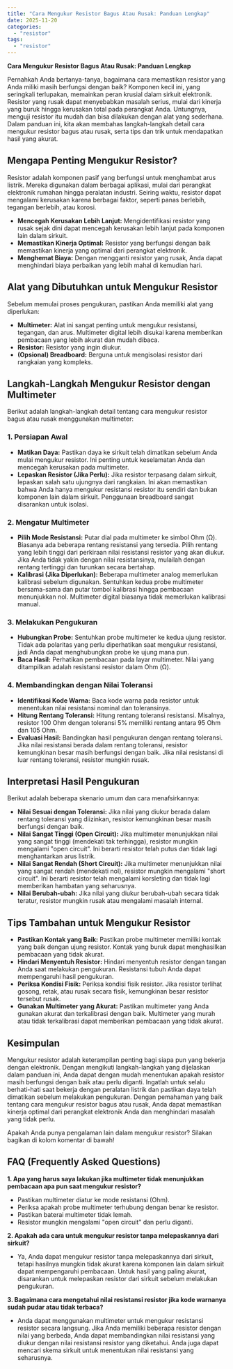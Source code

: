 ```yaml
---
title: "Cara Mengukur Resistor Bagus Atau Rusak: Panduan Lengkap"
date: 2025-11-20
categories: 
  - "resistor"
tags: 
  - "resistor"
---
```


**Cara Mengukur Resistor Bagus Atau Rusak: Panduan Lengkap**

Pernahkah Anda bertanya-tanya, bagaimana cara memastikan resistor yang Anda miliki masih berfungsi dengan baik? Komponen kecil ini, yang seringkali terlupakan, memainkan peran krusial dalam sirkuit elektronik. Resistor yang rusak dapat menyebabkan masalah serius, mulai dari kinerja yang buruk hingga kerusakan total pada perangkat Anda. Untungnya, menguji resistor itu mudah dan bisa dilakukan dengan alat yang sederhana. Dalam panduan ini, kita akan membahas langkah-langkah detail cara mengukur resistor bagus atau rusak, serta tips dan trik untuk mendapatkan hasil yang akurat.

## Mengapa Penting Mengukur Resistor?

Resistor adalah komponen pasif yang berfungsi untuk menghambat arus listrik. Mereka digunakan dalam berbagai aplikasi, mulai dari perangkat elektronik rumahan hingga peralatan industri. Seiring waktu, resistor dapat mengalami kerusakan karena berbagai faktor, seperti panas berlebih, tegangan berlebih, atau korosi.

- **Mencegah Kerusakan Lebih Lanjut:** Mengidentifikasi resistor yang rusak sejak dini dapat mencegah kerusakan lebih lanjut pada komponen lain dalam sirkuit.
- **Memastikan Kinerja Optimal:** Resistor yang berfungsi dengan baik memastikan kinerja yang optimal dari perangkat elektronik.
- **Menghemat Biaya:** Dengan mengganti resistor yang rusak, Anda dapat menghindari biaya perbaikan yang lebih mahal di kemudian hari.

## Alat yang Dibutuhkan untuk Mengukur Resistor

Sebelum memulai proses pengukuran, pastikan Anda memiliki alat yang diperlukan:

- **Multimeter:** Alat ini sangat penting untuk mengukur resistansi, tegangan, dan arus. Multimeter digital lebih disukai karena memberikan pembacaan yang lebih akurat dan mudah dibaca.
- **Resistor:** Resistor yang ingin diukur.
- **(Opsional) Breadboard:** Berguna untuk mengisolasi resistor dari rangkaian yang kompleks.

## Langkah-Langkah Mengukur Resistor dengan Multimeter

Berikut adalah langkah-langkah detail tentang cara mengukur resistor bagus atau rusak menggunakan multimeter:

### 1\. Persiapan Awal

- **Matikan Daya:** Pastikan daya ke sirkuit telah dimatikan sebelum Anda mulai mengukur resistor. Ini penting untuk keselamatan Anda dan mencegah kerusakan pada multimeter.
- **Lepaskan Resistor (Jika Perlu):** Jika resistor terpasang dalam sirkuit, lepaskan salah satu ujungnya dari rangkaian. Ini akan memastikan bahwa Anda hanya mengukur resistansi resistor itu sendiri dan bukan komponen lain dalam sirkuit. Penggunaan breadboard sangat disarankan untuk isolasi.

### 2\. Mengatur Multimeter

- **Pilih Mode Resistansi:** Putar dial pada multimeter ke simbol Ohm (Ω). Biasanya ada beberapa rentang resistansi yang tersedia. Pilih rentang yang lebih tinggi dari perkiraan nilai resistansi resistor yang akan diukur. Jika Anda tidak yakin dengan nilai resistansinya, mulailah dengan rentang tertinggi dan turunkan secara bertahap.
- **Kalibrasi (Jika Diperlukan):** Beberapa multimeter analog memerlukan kalibrasi sebelum digunakan. Sentuhkan kedua probe multimeter bersama-sama dan putar tombol kalibrasi hingga pembacaan menunjukkan nol. Multimeter digital biasanya tidak memerlukan kalibrasi manual.

### 3\. Melakukan Pengukuran

- **Hubungkan Probe:** Sentuhkan probe multimeter ke kedua ujung resistor. Tidak ada polaritas yang perlu diperhatikan saat mengukur resistansi, jadi Anda dapat menghubungkan probe ke ujung mana pun.
- **Baca Hasil:** Perhatikan pembacaan pada layar multimeter. Nilai yang ditampilkan adalah resistansi resistor dalam Ohm (Ω).

### 4\. Membandingkan dengan Nilai Toleransi

- **Identifikasi Kode Warna:** Baca kode warna pada resistor untuk menentukan nilai resistansi nominal dan toleransinya.
- **Hitung Rentang Toleransi:** Hitung rentang toleransi resistansi. Misalnya, resistor 100 Ohm dengan toleransi 5% memiliki rentang antara 95 Ohm dan 105 Ohm.
- **Evaluasi Hasil:** Bandingkan hasil pengukuran dengan rentang toleransi. Jika nilai resistansi berada dalam rentang toleransi, resistor kemungkinan besar masih berfungsi dengan baik. Jika nilai resistansi di luar rentang toleransi, resistor mungkin rusak.

## Interpretasi Hasil Pengukuran

Berikut adalah beberapa skenario umum dan cara menafsirkannya:

- **Nilai Sesuai dengan Toleransi:** Jika nilai yang diukur berada dalam rentang toleransi yang diizinkan, resistor kemungkinan besar masih berfungsi dengan baik.
- **Nilai Sangat Tinggi (Open Circuit):** Jika multimeter menunjukkan nilai yang sangat tinggi (mendekati tak terhingga), resistor mungkin mengalami "open circuit". Ini berarti resistor telah putus dan tidak lagi menghantarkan arus listrik.
- **Nilai Sangat Rendah (Short Circuit):** Jika multimeter menunjukkan nilai yang sangat rendah (mendekati nol), resistor mungkin mengalami "short circuit". Ini berarti resistor telah mengalami korsleting dan tidak lagi memberikan hambatan yang seharusnya.
- **Nilai Berubah-ubah:** Jika nilai yang diukur berubah-ubah secara tidak teratur, resistor mungkin rusak atau mengalami masalah internal.

## Tips Tambahan untuk Mengukur Resistor

- **Pastikan Kontak yang Baik:** Pastikan probe multimeter memiliki kontak yang baik dengan ujung resistor. Kontak yang buruk dapat menghasilkan pembacaan yang tidak akurat.
- **Hindari Menyentuh Resistor:** Hindari menyentuh resistor dengan tangan Anda saat melakukan pengukuran. Resistansi tubuh Anda dapat mempengaruhi hasil pengukuran.
- **Periksa Kondisi Fisik:** Periksa kondisi fisik resistor. Jika resistor terlihat gosong, retak, atau rusak secara fisik, kemungkinan besar resistor tersebut rusak.
- **Gunakan Multimeter yang Akurat:** Pastikan multimeter yang Anda gunakan akurat dan terkalibrasi dengan baik. Multimeter yang murah atau tidak terkalibrasi dapat memberikan pembacaan yang tidak akurat.

## Kesimpulan

Mengukur resistor adalah keterampilan penting bagi siapa pun yang bekerja dengan elektronik. Dengan mengikuti langkah-langkah yang dijelaskan dalam panduan ini, Anda dapat dengan mudah menentukan apakah resistor masih berfungsi dengan baik atau perlu diganti. Ingatlah untuk selalu berhati-hati saat bekerja dengan peralatan listrik dan pastikan daya telah dimatikan sebelum melakukan pengukuran. Dengan pemahaman yang baik tentang cara mengukur resistor bagus atau rusak, Anda dapat memastikan kinerja optimal dari perangkat elektronik Anda dan menghindari masalah yang tidak perlu.

Apakah Anda punya pengalaman lain dalam mengukur resistor? Silakan bagikan di kolom komentar di bawah!

## FAQ (Frequently Asked Questions)

**1\. Apa yang harus saya lakukan jika multimeter tidak menunjukkan pembacaan apa pun saat mengukur resistor?**

- Pastikan multimeter diatur ke mode resistansi (Ohm).
- Periksa apakah probe multimeter terhubung dengan benar ke resistor.
- Pastikan baterai multimeter tidak lemah.
- Resistor mungkin mengalami "open circuit" dan perlu diganti.

**2\. Apakah ada cara untuk mengukur resistor tanpa melepaskannya dari sirkuit?**

- Ya, Anda dapat mengukur resistor tanpa melepaskannya dari sirkuit, tetapi hasilnya mungkin tidak akurat karena komponen lain dalam sirkuit dapat mempengaruhi pembacaan. Untuk hasil yang paling akurat, disarankan untuk melepaskan resistor dari sirkuit sebelum melakukan pengukuran.

**3\. Bagaimana cara mengetahui nilai resistansi resistor jika kode warnanya sudah pudar atau tidak terbaca?**

- Anda dapat menggunakan multimeter untuk mengukur resistansi resistor secara langsung. Jika Anda memiliki beberapa resistor dengan nilai yang berbeda, Anda dapat membandingkan nilai resistansi yang diukur dengan nilai resistansi resistor yang diketahui. Anda juga dapat mencari skema sirkuit untuk menentukan nilai resistansi yang seharusnya.
